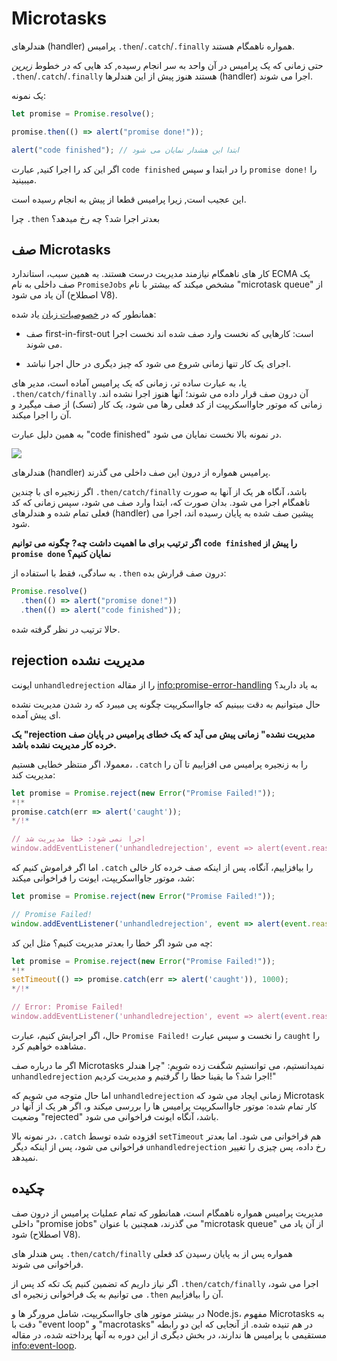 
# Microtasks

هندلرهای (handler) پرامیس `.then`/`.catch`/`.finally` همواره ناهمگام هستند.

حتی زمانی که یک پرامیس در آن واحد به سر انجام رسیده, کد هایی که در خطوط *زیرین* `.then`/`.catch`/`.finally` هستند هنوز پیش از این هندلرها (handler) اجرا می شوند.

یک نمونه:

```js run
let promise = Promise.resolve();

promise.then(() => alert("promise done!"));

alert("code finished"); // ابتدا این هشدار نمایان می شود
```

اگر این کد را اجرا کنید, عبارت `code finished` را در ابتدا و سپس `promise done!` را میبینید.

این عجیب است, زیرا پرامیس قطعا از پیش به انجام رسیده است.

چرا `.then` بعدتر اجرا شد؟ چه رخ میدهد؟

## صف Microtasks

کار های ناهمگام نیازمند مدیریت درست هستند. به همین سبب، استاندارد ECMA یک صف داخلی به نام `PromiseJobs` مشخص میکند که بیشتر با نام "microtask queue" از آن یاد می شود (اصطلاح V8).

همانطور که در [خصوصیات زبان](https://tc39.github.io/ecma262/#sec-jobs-and-job-queues) یاد شده:

- صف first-in-first-out است: کارهایی که نخست وارد صف شده اند نخست اجرا می شوند.

- اجرای یک کار تنها زمانی شروع می شود که چیز دیگری در حال اجرا نباشد.

یا، به عبارت ساده تر، زمانی که یک پرامیس آماده است، مدیر های `.then/catch/finally` آن درون صف قرار داده می شوند؛ آنها هنوز اجرا نشده اند. زمانی که موتور جاوااسکریپت از کد فعلی رها می شود، یک کار (تسک) از صف میگیرد و آن را اجرا میکند.

به همین دلیل عبارت "code finished" در نمونه بالا نخست نمایان می شود.

![](promiseQueue.svg)

هندلرهای (handler) پرامیس همواره از درون این صف داخلی می گذرند.

اگر زنجیره ای با چندین `.then/catch/finally` باشد، آنگاه هر یک از آنها به صورت ناهمگام اجرا می شود. بدان صورت که، ابتدا وارد صف می شود، سپس زمانی که کد فعلی تمام شده و هندلرهای (handler) پیشین صف شده به پایان رسیده اند، اجرا می شود.

**اگر ترتیب برای ما اهمیت داشت چه? چگونه می توانیم `code finished` را پیش از `promise done` نمایان کنیم؟**

به سادگی، فقط با استفاده از `.then` درون صف قرارش بده:

```js run
Promise.resolve()
  .then(() => alert("promise done!"))
  .then(() => alert("code finished"));
```

حالا ترتیب در نظر گرفته شده.

## rejection مدیریت نشده

ایونت `unhandledrejection` را از مقاله <info:promise-error-handling> به یاد دارید؟

حال میتوانیم به دقت ببینیم که جاوااسکریپت چگونه پی میبرد که رد شدن مدیریت نشده ای پیش آمده.

**یک "rejection مدیریت نشده" زمانی پیش می آید که یک خطای پرامیس در پایان صف خرده کار مدیریت نشده باشد.**

معمولا، اگر منتظر خطایی هستیم، `.catch` را به زنجیره پرامیس می افزاییم تا آن را مدیریت کند:

```js run
let promise = Promise.reject(new Error("Promise Failed!"));
*!*
promise.catch(err => alert('caught'));
*/!*

// اجرا نمی شود: خطا مدیریت شد
window.addEventListener('unhandledrejection', event => alert(event.reason));
```

اما اگر فراموش کنیم که `.catch` را بیافزاییم، آنگاه، پس از اینکه صف خرده کار خالی شد، موتور جاوااسکریپت، ایونت را فراخوانی میکند:

```js run
let promise = Promise.reject(new Error("Promise Failed!"));

// Promise Failed!
window.addEventListener('unhandledrejection', event => alert(event.reason));
```

چه می شود اگر خطا را بعدتر مدیریت کنیم؟ مثل این کد:

```js run
let promise = Promise.reject(new Error("Promise Failed!"));
*!*
setTimeout(() => promise.catch(err => alert('caught')), 1000);
*/!*

// Error: Promise Failed!
window.addEventListener('unhandledrejection', event => alert(event.reason));
```

حال، اگر اجرایش کنیم، عبارت `Promise Failed!` را نخست و سپس عبارت `caught` را مشاهده خواهیم کرد.

اگر ما درباره صف Microtasks نمیدانستیم، می توانستیم شگفت زده شویم: "چرا هندلر `unhandledrejection` اجرا شد؟ ما یقینا حطا را گرفتیم و مدیریت کردیم!"

اما حال متوجه می شویم که `unhandledrejection` زمانی ایجاد می شود که Microtask کار تمام شده: موتور جاوااسکریپت پرامیس ها را بررسی میکند و، اگر هر یک از آنها در وضعیت "rejected" باشد، آنگاه ایونت فراخوانی می شود.

در نمونه بالا، `.catch` افزوده شده توسط `setTimeout` هم فراخوانی می شود. اما بعدتر فراخوانی می شود، پس از اینکه دیگر `unhandledrejection` رخ داده، پس چیزی را تغییر نمیدهد.

## چکیده

مدیریت پرامیس همواره ناهمگام است، همانطور که تمام عملیات پرامیس از درون صف داخلی "promise jobs" می گذرند، همچنین با عنوان "microtask queue" از آن یاد می شود (اصطلاح V8).

پس هندلر های `.then/catch/finally` همواره پس از به پایان رسیدن کد فعلی فراخوانی می شوند.

اگر نیاز داریم که تضمین کنیم یک تکه کد پس از `.then/catch/finally` اجرا می شود، می توانیم به یک فراخوانی زنجیره ای `.then` آن را بیافزاییم.

در بیشتر موتور های جاوااسکریپت، شامل مرورگر ها و Node.js، مفهوم Microtasks به دقت با "event loop" و "macrotasks" در هم تنیده شده. از آنجایی که این دو رابطه مستقیمی با پرامیس ها ندارند، در بخش دیگری از این دوره به آنها پرداخته شده، در مقاله <info:event-loop>.
